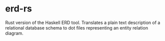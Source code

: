# erd-rs
Rust version of the Haskell ERD tool. Translates a plain text description of a relational database schema to dot files representing an entity relation diagram.
